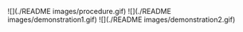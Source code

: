 ![](./README images/procedure.gif)
![](./README images/demonstration1.gif)
![](./README images/demonstration2.gif)
